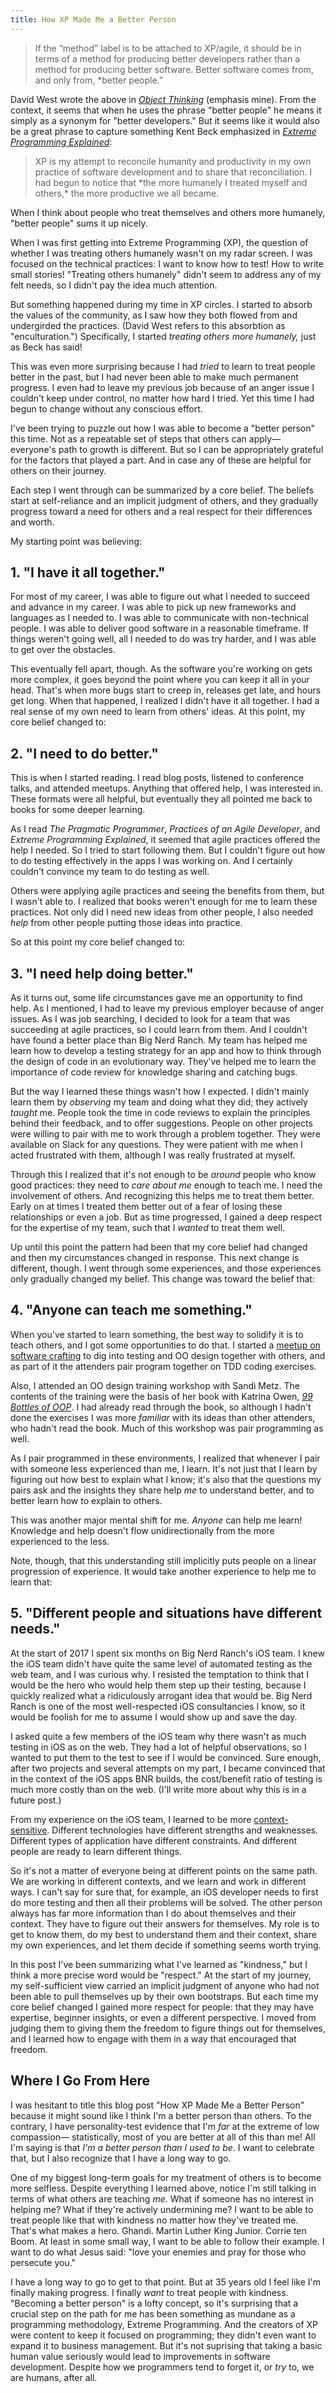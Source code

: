 ```yaml
---
title: How XP Made Me a Better Person
---
```


<div class="card mb-3">
  <div class="card-body">
    <blockquote class="blockquote mb-0">
      <p class="mb-0">
        If the “method” label is to be attached to XP/agile, it should be in terms of a method for producing better developers rather than a method for producing better software. Better software comes from, and only from, *better people.”
      </p>
    </blockquote>
  </div>
</div>

David West wrote the above in [_Object Thinking_][object-thinking] (emphasis mine). From the context, it seems that when he uses the phrase "better people" he means it simply as a synonym for "better developers." But it seems like it would also be a great phrase to capture something Kent Beck emphasized in [_Extreme Programming Explained_][xp-explained]:

<div class="card mb-3">
  <div class="card-body">
    <blockquote class="blockquote mb-0">
      <p class="mb-0">
        XP is my attempt to reconcile humanity and productivity in my own practice of software development and to share that reconciliation. I had begun to notice that *the more humanely I treated myself and others,* the more productive we all became.
      </p>
    </blockquote>
  </div>
</div>

When I think about people who treat themselves and others more humanely, "better people" sums it up nicely.

When I was first getting into Extreme Programming (XP), the question of whether I was treating others humanely wasn't on my radar screen. I was focused on the technical practices: I want to know how to test! How to write small stories! "Treating others humanely" didn't seem to address any of my felt needs, so I didn't pay the idea much attention.

But something happened during my time in XP circles. I started to absorb the values of the community, as I saw how they both flowed from and undergirded the practices. (David West refers to this absorbtion as "enculturation.") Specifically, I started *treating others more humanely,* just as Beck has said!

This was even more surprising because I had *tried* to learn to treat people better in the past, but I had never been able to make much permanent progress. I even had to leave my previous job because of an anger issue I couldn't keep under control, no matter how hard I tried. Yet this time I had begun to change without any conscious effort.

I've been trying to puzzle out how I was able to become a "better person" this time. Not as a repeatable set of steps that others can apply—everyone's path to growth is different. But so I can be appropriately grateful for the factors that played a part. And in case any of these are helpful for others on their journey.

Each step I went through can be summarized by a core belief. The beliefs start at self-reliance and an implicit judgment of others, and they gradually progress toward a need for others and a real respect for their differences and worth.

My starting point was believing:

## 1. "I have it all together."

For most of my career, I was able to figure out what I needed to succeed and advance in my career. I was able to pick up new frameworks and languages as I needed to. I was able to communicate with non-technical people. I was able to deliver good software in a reasonable timeframe. If things weren't going well, all I needed to do was try harder, and I was able to get over the obstacles.

This eventually fell apart, though. As the software you're working on gets more complex, it goes beyond the point where you can keep it all in your head. That's when more bugs start to creep in, releases get late, and hours get long. When that happened, I realized I didn't have it all together. I had a real sense of my own need to learn from others' ideas. At this point, my core belief changed to:

## 2. "I need to do better."

This is when I started reading. I read blog posts, listened to conference talks, and attended meetups. Anything that offered help, I was interested in. These formats were all helpful, but eventually they all pointed me back to books for some deeper learning.

As I read _The Pragmatic Programmer_, _Practices of an Agile Developer_, and _Extreme Programming Explained_, it seemed that agile practices offered the help I needed. So I tried to start following them. But I couldn't figure out how to do testing effectively in the apps I was working on. And I certainly couldn't convince my team to do testing as well.

Others were applying agile practices and seeing the benefits from them, but I wasn't able to. I realized that books weren't enough for me to learn these practices. Not only did I need new ideas from other people, I also needed *help* from other people putting those ideas into practice.

So at this point my core belief changed to:

## 3. "I need help doing better."

As it turns out, some life circumstances gave me an opportunity to find help. As I mentioned, I had to leave my previous employer because of anger issues. As I was job searching, I decided to look for a team that was succeeding at agile practices, so I could learn from them. And I couldn't have found a better place than Big Nerd Ranch. My team has helped me learn how to develop a testing strategy for an app and how to think through the design of code in an evolutionary way. They've helped me to learn the importance of code review for knowledge sharing and catching bugs.

But the way I learned these things wasn't how I expected. I didn't mainly learn them by *observing* my team and doing what they did; they actively *taught* me. People took the time in code reviews to explain the principles behind their feedback, and to offer suggestions. People on other projects were willing to pair with me to work through a problem together. They were available on Slack for any questions. They were patient with me when I acted frustrated with them, although I was really frustrated at myself.

Through this I realized that it's not enough to be *around* people who know good practices: they need to *care about me* enough to teach me. I need the involvement of others. And recognizing this helps me to treat them better. Early on at times I treated them better out of a fear of losing these relationships or even a job. But as time progressed, I gained a deep respect for the expertise of my team, such that I *wanted* to treat them well.

Up until this point the pattern had been that my core belief had changed and then my circumstances changed in response. This next change is different, though. I went through some experiences, and those experiences only gradually changed my belief. This change was toward the belief that:

## 4. "Anyone can teach me something."

When you've started to learn something, the best way to solidify it is to teach others, and I got some opportunities to do that. I started a [meetup on software crafting][meetup] to dig into testing and OO design together with others, and as part of it the attenders pair program together on TDD coding exercises.

Also, I attended an OO design training workshop with Sandi Metz. The contents of the training were the basis of her book with Katrina Owen, [_99 Bottles of OOP_][99bottles]. I had already read through the book, so although I hadn't done the exercises I was more *familiar* with its ideas than other attenders, who hadn't read the book. Much of this workshop was pair programming as well.

As I pair programmed in these environments, I realized that whenever I pair with someone less experienced than me, I learn. It's not just that I learn by figuring out how best to explain what I know; it's also that the questions my pairs ask and the insights they share help *me* to understand better, and to better learn how to explain to others.

This was another major mental shift for me. *Anyone* can help me learn! Knowledge and help doesn't flow unidirectionally from the more experienced to the less.

Note, though, that this understanding still implicitly puts people on a linear progression of experience. It would take another experience to help me to learn that:

## 5. "Different people and situations have different needs."

At the start of 2017 I spent six months on Big Nerd Ranch's iOS team. I knew the iOS team didn't have quite the same level of automated testing as the web team, and I was curious why. I resisted the temptation to think that I would be the hero who would help them step up their testing, because I quickly realized what a ridiculously arrogant idea that would be. Big Nerd Ranch is one of the most well-respected iOS consultancies I know, so it would be foolish for me to assume I would show up and save the day.

I asked quite a few members of the iOS team why there wasn't as much testing in iOS as on the web. They had a lot of helpful observations, so I wanted to put them to the test to see if I would be convinced. Sure enough, after two projects and several attempts on my part, I became convinced that in the context of the iOS apps BNR builds, the cost/benefit ratio of testing is much more costly than on the web. (I'll write more about why this is in a future post.)

From my experience on the iOS team, I learned to be more [context-sensitive][context]. Different technologies have different strengths and weaknesses. Different types of application have different constraints. And different people are ready to learn different things.

So it's not a matter of everyone being at different points on the same path. We are working in different contexts, and we learn and work in different ways. I can't say for sure that, for example, an iOS developer needs to first do more testing and then all their problems will be solved. The other person always has far more information than I do about themselves and their context. They have to figure out their answers for themselves. My role is to get to know them, do my best to understand them and their context, share my own experiences, and let them decide if something seems worth trying.

In this post I've been summarizing what I've learned as "kindness," but I think a more precise word would be "respect." At the start of my journey, my self-sufficient view carried an implicit judgment of anyone who had not been able to pull themselves up by their own bootstraps. But each time my core belief changed I gained more respect for people: that they may have expertise, beginner insights, or even a different perspective. I moved from judging them to giving them the freedom to figure things out for themselves, and I learned how to engage with them in a way that encouraged that freedom.

## Where I Go From Here

I was hesitant to title this blog post "How XP Made Me a Better Person" because it might sound like I think I'm a better person than others. To the contrary, I have personality-test evidence that I'm *far* at the extreme of low compassion— statistically, most of you are better at all of this than me! All I'm saying is that *I'm a better person than I used to be*. I want to celebrate that, but I also recognize that I have a long way to go.

One of my biggest long-term goals for my treatment of others is to become more selfless. Despite everything I learned above, notice I'm still talking in terms of what others are teaching *me*. What if someone has no interest in helping me? What if they're actively undermining me? I want to be able to treat people like that with kindness no matter how they've treated me. That's what makes a hero. Ghandi. Martin Luther King Junior. Corrie ten Boom. At least in some small way, I want to be able to follow their example. I want to do what Jesus said: "love your enemies and pray for those who persecute you."

I have a long way to go to get to that point. But at 35 years old I feel like I'm finally making progress. I finally *want* to treat people with kindness. "Becoming a better person" is a lofty concept, so it's surprising that a crucial step on the path for me has been something as mundane as a programming methodology, Extreme Programming. And the creators of XP were content to keep it focused on programming; they didn't even want to expand it to business management. But it's not suprising that taking a basic human value seriously would lead to improvements in software development. Despite how we programmers tend to forget it, or *try* to, we are humans, after all.

[99bottles]: https://www.sandimetz.com/99bottles
[context]: /2017/07/16/how-to-be-context-sensitive.html
[meetup]: https://www.meetup.com/atlsoftwarecrafting/
[object-thinking]: http://www.informit.com/store/object-thinking-9780735619654
[xp-explained]: http://www.informit.com/store/extreme-programming-explained-embrace-change-9780321278654
